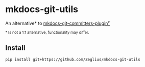 # mkdocs-git-utils

An alternative\* to [mkdocs-git-committers-plugin²][git-commit-plugin2]

<small>\* Is not a 1:1 alternative, functionality may differ.</small>

## Install

```sh
pip install git+https://github.com/Zeglius/mkdocs-git-utils
```

[git-commit-plugin2]: https://github.com/ojacques/mkdocs-git-committers-plugin-2
